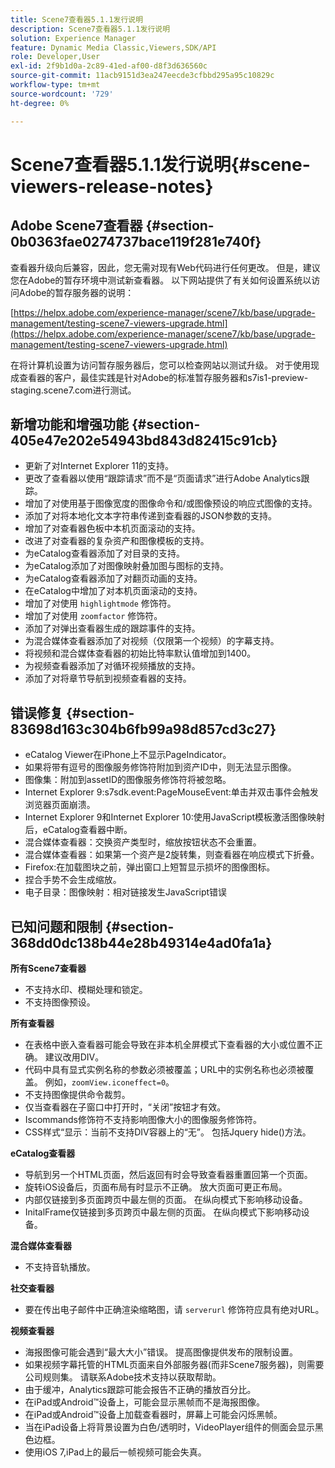 ```yaml
---
title: Scene7查看器5.1.1发行说明
description: Scene7查看器5.1.1发行说明
solution: Experience Manager
feature: Dynamic Media Classic,Viewers,SDK/API
role: Developer,User
exl-id: 2f9b1d0a-2c89-41ed-af00-d8f3d636560c
source-git-commit: 11acb9151d3ea247eecde3cfbbd295a95c10829c
workflow-type: tm+mt
source-wordcount: '729'
ht-degree: 0%

---
```


# Scene7查看器5.1.1发行说明{#scene-viewers-release-notes}

## Adobe Scene7查看器 {#section-0b0363fae0274737bace119f281e740f}

查看器升级向后兼容，因此，您无需对现有Web代码进行任何更改。 但是，建议您在Adobe的暂存环境中测试新查看器。 以下网站提供了有关如何设置系统以访问Adobe的暂存服务器的说明：

[https://helpx.adobe.com/experience-manager/scene7/kb/base/upgrade-management/testing-scene7-viewers-upgrade.html](https://helpx.adobe.com/experience-manager/scene7/kb/base/upgrade-management/testing-scene7-viewers-upgrade.html)

在将计算机设置为访问暂存服务器后，您可以检查网站以测试升级。 对于使用现成查看器的客户，最佳实践是针对Adobe的标准暂存服务器和s7is1-preview-staging.scene7.com进行测试。

## 新增功能和增强功能 {#section-405e47e202e54943bd843d82415c91cb}

* 更新了对Internet Explorer 11的支持。
* 更改了查看器以使用“跟踪请求”而不是“页面请求”进行Adobe Analytics跟踪。
* 增加了对使用基于图像宽度的图像命令和/或图像预设的响应式图像的支持。
* 添加了对将本地化文本字符串传递到查看器的JSON参数的支持。
* 增加了对查看器色板中本机页面滚动的支持。
* 改进了对查看器的复杂资产和图像模板的支持。
* 为eCatalog查看器添加了对目录的支持。
* 为eCatalog添加了对图像映射叠加图与图标的支持。
* 为eCatalog查看器添加了对翻页动画的支持。
* 在eCatalog中增加了对本机页面滚动的支持。
* 增加了对使用 `highlightmode` 修饰符。
* 增加了对使用 `zoomfactor` 修饰符。
* 添加了对弹出查看器生成的跟踪事件的支持。
* 为混合媒体查看器添加了对视频（仅限第一个视频）的字幕支持。
* 将视频和混合媒体查看器的初始比特率默认值增加到1400。
* 为视频查看器添加了对循环视频播放的支持。
* 添加了对将章节导航到视频查看器的支持。

## 错误修复 {#section-83698d163c304b6fb99a98d857cd3c27}

* eCatalog Viewer在iPhone上不显示PageIndicator。
* 如果将带有逗号的图像服务修饰符附加到资产ID中，则无法显示图像。
* 图像集：附加到assetID的图像服务修饰符将被忽略。
* Internet Explorer 9:s7sdk.event:PageMouseEvent:单击并双击事件会触发浏览器页面崩溃。
* Internet Explorer 9和Internet Explorer 10:使用JavaScript模板激活图像映射后，eCatalog查看器中断。
* 混合媒体查看器：交换资产类型时，缩放按钮状态不会重置。
* 混合媒体查看器：如果第一个资产是2旋转集，则查看器在响应模式下折叠。
* Firefox:在加载图块之前，弹出窗口上短暂显示损坏的图像图标。
* 捏合手势不会生成缩放。
* 电子目录：图像映射：相对链接发生JavaScript错误

## 已知问题和限制 {#section-368dd0dc138b44e28b49314e4ad0fa1a}

**所有Scene7查看器**

* 不支持水印、模糊处理和锁定。
* 不支持图像预设。

**所有查看器**

* 在表格中嵌入查看器可能会导致在非本机全屏模式下查看器的大小或位置不正确。 建议改用DIV。
* 代码中具有显式实例名称的参数必须被覆盖；URL中的实例名称也必须被覆盖。 例如，`zoomView.iconeffect=0`。
* 不支持图像提供命令裁剪。
* 仅当查看器在子窗口中打开时，“关闭”按钮才有效。
* Iscommands修饰符不支持影响图像大小的图像服务修饰符。
* CSS样式“显示：当前不支持DIV容器上的“无”。 包括Jquery hide()方法。

**eCatalog查看器**

* 导航到另一个HTML页面，然后返回有时会导致查看器重置回第一个页面。
* 旋转iOS设备后，页面布局有时显示不正确。 放大页面可更正布局。
* 内部仅链接到多页面跨页中最左侧的页面。 在纵向模式下影响移动设备。
* InitalFrame仅链接到多页跨页中最左侧的页面。 在纵向模式下影响移动设备。

**混合媒体查看器**

* 不支持音轨播放。

**社交查看器**

* 要在传出电子邮件中正确渲染缩略图，请 `serverurl` 修饰符应具有绝对URL。

**视频查看器**

* 海报图像可能会遇到“最大大小”错误。 提高图像提供发布的限制设置。
* 如果视频字幕托管的HTML页面来自外部服务器(而非Scene7服务器)，则需要公司规则集。 请联系Adobe技术支持以获取帮助。
* 由于缓冲，Analytics跟踪可能会报告不正确的播放百分比。
* 在iPad或Android™设备上，可能会显示黑帧而不是海报图像。
* 在iPad或Android™设备上加载查看器时，屏幕上可能会闪烁黑帧。
* 当在iPad设备上将背景设置为白色/透明时，VideoPlayer组件的侧面会显示黑色边框。
* 使用iOS 7,iPad上的最后一帧视频可能会失真。
